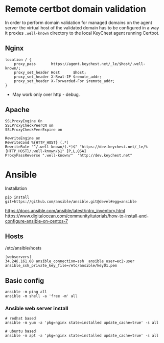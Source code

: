 # Remote certbot domain validation

In order to perform domain validation for managed domains on the agent server the virtual host of the validated domain
has to be configured in a way it proxies `.well-known` directory to the local KeyChest agent running Certbot.

## Nginx

```
location / {
    proxy_pass       https://agent.keychest.net/_le/$host/.well-known/;
    proxy_set_header Host      $host;
    proxy_set_header X-Real-IP $remote_addr;
    proxy_set_header X-Forwarded-For $remote_addr;
}
```

- May work only over http - debug.

## Apache

```
SSLProxyEngine On
SSLProxyCheckPeerCN on
SSLProxyCheckPeerExpire on

RewriteEngine on
RewriteCond %{HTTP_HOST} (.*)
RewriteRule "^/.well-known/(.*)$" "https://dev.keychest.net/_le/%{HTTP_HOST}/.well-known/$1" [P,L,QSA]
ProxyPassReverse ".well-known/"  "http://dev.keychest.net"
```

# Ansible

Installation

```
pip install git+https://github.com/ansible/ansible.git@devel#egg=ansible
```

https://docs.ansible.com/ansible/latest/intro_inventory.html
https://www.digitalocean.com/community/tutorials/how-to-install-and-configure-ansible-on-centos-7

## Hosts

/etc/ansible/hosts

```
[webservers]
34.248.161.88 ansible_connection=ssh  ansible_user=ec2-user  ansible_ssh_private_key_file=/etc/ansible/key01.pem
```

## Basic config

```
ansible -m ping all
ansible -m shell -a 'free -m' all
```

### Ansible web server install

```
# redhat based
ansible -m yum -a 'pkg=nginx state=installed update_cache=true' -s all

# ubuntu based
ansible -m apt -a 'pkg=nginx state=installed update_cache=true' -s all
```

